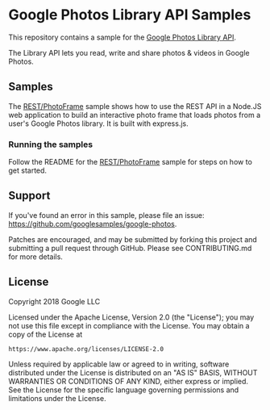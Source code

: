 # Google Photos Library API Samples

This repository contains a sample for the [Google Photos Library API](https://developers.google.com/photos).

The Library API lets you read, write and share photos & videos in Google Photos.

## Samples

The [REST/PhotoFrame](REST/PhotoFrame/README.md) sample shows how to use the REST API in a Node.JS web application to build an interactive photo frame that loads
photos from a user's Google Photos library. It is built with express.js.

### Running the samples

Follow the README for the [REST/PhotoFrame](REST/PhotoFrame/README.md) sample for steps on how to get started.

## Support

If you've found an error in this sample, please file an issue: <https://github.com/googlesamples/google-photos>.

Patches are encouraged, and may be submitted by forking this project and
submitting a pull request through GitHub. Please see CONTRIBUTING.md for more details.

## License

Copyright 2018 Google LLC

Licensed under the Apache License, Version 2.0 (the "License");
you may not use this file except in compliance with the License.
You may obtain a copy of the License at

    https://www.apache.org/licenses/LICENSE-2.0

Unless required by applicable law or agreed to in writing, software
distributed under the License is distributed on an "AS IS" BASIS,
WITHOUT WARRANTIES OR CONDITIONS OF ANY KIND, either express or implied.
See the License for the specific language governing permissions and
limitations under the License.
